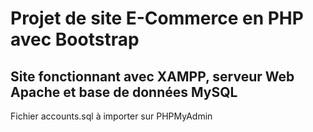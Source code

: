 # Projet de site E-Commerce en PHP avec Bootstrap

## Site fonctionnant avec XAMPP, serveur Web Apache et base de données MySQL

Fichier accounts.sql à importer sur PHPMyAdmin
